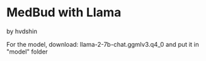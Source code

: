 # MedBud with Llama
by hvdshin

For the model, download: llama-2-7b-chat.ggmlv3.q4_0
and put it in "model" folder



